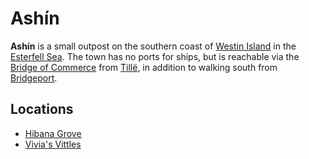 # Ashín

**Ashín** is a small outpost on the southern coast of [Westin Island](../../../../ch-4-esterfell-gazetteer/esterfell/lenya/esterfell-sea/westin-island/) in the [Esterfell Sea](../../../../ch-4-esterfell-gazetteer/esterfell/lenya/esterfell-sea/). The town has no ports for ships, but is reachable via the [Bridge of Commerce](../road-of-commerce.md) from [Tillë](../tille.md), in addition to walking south from [Bridgeport](../bridgeport/).

## Locations

- [Hibana Grove](../../../../ch-4-esterfell-gazetteer/esterfell/lenya/esterfell-sea/westin-island/hibana-grove.md)
- [Vivia's Vittles](../../../organizations/vivias-vittles/)
